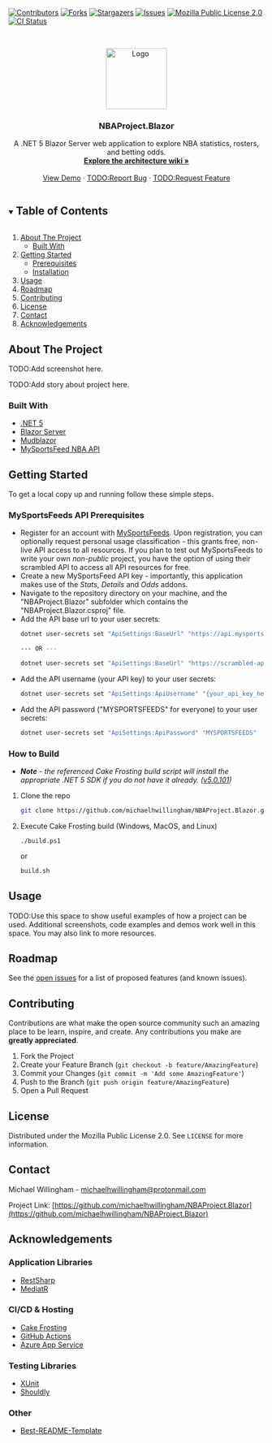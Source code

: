 <!--
*** Thanks for checking out the Best-README-Template. If you have a suggestion
*** that would make this better, please fork the repo and create a pull request
*** or simply open an issue with the tag "enhancement".
*** Thanks again! Now go create something AMAZING! :D
***
***
***
*** To avoid retyping too much info. Do a search and replace for the following:
*** michaelhwillingham, NBAProject.Blazor, twitter_handle, michaelhwillingham@gmail.com, NBAProject.Blazor, A .NET 5 Blazor Server web application to explore NBA statistics, rosters, and contracts.
-->



<!-- PROJECT SHIELDS -->
<!--
*** I'm using markdown "reference style" links for readability.
*** Reference links are enclosed in brackets [ ] instead of parentheses ( ).
*** See the bottom of this document for the declaration of the reference variables
*** for contributors-url, forks-url, etc. This is an optional, concise syntax you may use.
*** https://www.markdownguide.org/basic-syntax/#reference-style-links
-->
[![Contributors][contributors-shield]][contributors-url]
[![Forks][forks-shield]][forks-url]
[![Stargazers][stars-shield]][stars-url]
[![Issues][issues-shield]][issues-url]
[![Mozilla Public License 2.0][license-shield]][license-url]
[![CI Status][ci-shield]][ci-url]



<!-- PROJECT LOGO -->
<br />
<p align="center">
  <a href="https://github.com/michaelhwillingham/NBAProject.Blazor">
    <img src="https://s3.amazonaws.com/nbaproject.blazor/project-logo.png" alt="Logo" width="120" height="120">
  </a>

  <h3 align="center">NBAProject.Blazor</h3>

  <p align="center">
    A .NET 5 Blazor Server web application to explore NBA statistics, rosters, and betting odds.
    <br />
    <a href="https://github.com/michaelhwillingham/NBAProject.Blazor/wiki/Architecture"><strong>Explore the architecture wiki »</strong></a>
    <br />
    <br />
    <a href="https://nbaprojectblazor.net">View Demo</a>
    ·
    <a href="https://github.com/michaelhwillingham/NBAProject.Blazor/issues">TODO:Report Bug</a>
    ·
    <a href="https://github.com/michaelhwillingham/NBAProject.Blazor/issues">TODO:Request Feature</a>
  </p>
</p>



<!-- TABLE OF CONTENTS -->
<details open="open">
  <summary><h2 style="display: inline-block">Table of Contents</h2></summary>
  <ol>
    <li>
      <a href="#about-the-project">About The Project</a>
      <ul>
        <li><a href="#built-with">Built With</a></li>
      </ul>
    </li>
    <li>
      <a href="#getting-started">Getting Started</a>
      <ul>
        <li><a href="#prerequisites">Prerequisites</a></li>
        <li><a href="#installation">Installation</a></li>
      </ul>
    </li>
    <li><a href="#usage">Usage</a></li>
    <li><a href="#roadmap">Roadmap</a></li>
    <li><a href="#contributing">Contributing</a></li>
    <li><a href="#license">License</a></li>
    <li><a href="#contact">Contact</a></li>
    <li><a href="#acknowledgements">Acknowledgements</a></li>
  </ol>
</details>



<!-- ABOUT THE PROJECT -->
## About The Project

TODO:Add screenshot here.

TODO:Add story about project here.


### Built With
* [.NET 5](https://docs.microsoft.com/en-us/dotnet/core/dotnet-five)
* [Blazor Server](https://dotnet.microsoft.com/apps/aspnet/web-apps/blazor)
* [Mudblazor](https://mudblazor.com/)
* [MySportsFeed NBA API](https://www.mysportsfeeds.com/)


<!-- GETTING STARTED -->
## Getting Started

To get a local copy up and running follow these simple steps.

### MySportsFeeds API Prerequisites

* Register for an account with <a href="https://www.mysportsfeeds.com/">MySportsFeeds</a>. Upon registration, you can optionally request personal usage classification - this grants free, non-live API access to all resources. If you plan to test out MySportsFeeds to write your own *non-public* project, you have the option of using their scrambled API to access all API resources for free.
* Create a new MySportsFeed API key - importantly, this application makes use of the *Stats*, *Details* and *Odds* addons.
* Navigate to the repository directory on your machine, and the "NBAProject.Blazor" subfolder which contains the "NBAProject.Blazor.csproj" file.
* Add the API base url to your user secrets:
  ```sh
  dotnet user-secrets set "ApiSettings:BaseUrl" "https://api.mysportsfeeds.com/v2.1/pull/nba"

  --- OR ---

  dotnet user-secrets set "ApiSettings:BaseUrl" "https://scrambled-api.mysportsfeeds.com/v2.1/pull/nba"
  ```
* Add the API username (your API key) to your user secrets:
  ```sh
  dotnet user-secrets set "ApiSettings:ApiUsername" "{your_api_key_here}"
  ```
* Add the API password ("MYSPORTSFEEDS" for everyone) to your user secrets:
  ```sh
  dotnet user-secrets set "ApiSettings:ApiPassword" "MYSPORTSFEEDS"
  ```

### How to Build

* ***Note** - the referenced Cake Frosting build script will install the appropriate .NET 5 SDK if you do not have it already. (<a href="https://dotnet.microsoft.com/download/dotnet/5.0">v5.0.101</a>)*

1. Clone the repo
   ```sh
   git clone https://github.com/michaelhwillingham/NBAProject.Blazor.git
   ```
2. Execute Cake Frosting build (Windows, MacOS, and Linux)
   ```pwsh
   ./build.ps1
   ```
   or
   ```sh
   build.sh
   ```

<!-- USAGE EXAMPLES -->
## Usage

TODO:Use this space to show useful examples of how a project can be used. Additional screenshots, code examples and demos work well in this space. You may also link to more resources.



<!-- ROADMAP -->
## Roadmap

See the [open issues](https://github.com/michaelhwillingham/NBAProject.Blazor/issues) for a list of proposed features (and known issues).



<!-- CONTRIBUTING -->
## Contributing

Contributions are what make the open source community such an amazing place to be learn, inspire, and create. Any contributions you make are **greatly appreciated**.

1. Fork the Project
2. Create your Feature Branch (`git checkout -b feature/AmazingFeature`)
3. Commit your Changes (`git commit -m 'Add some AmazingFeature'`)
4. Push to the Branch (`git push origin feature/AmazingFeature`)
5. Open a Pull Request



<!-- LICENSE -->
## License

Distributed under the Mozilla Public License 2.0. See `LICENSE` for more information.



<!-- CONTACT -->
## Contact

Michael Willingham - michaelhwillingham@protonmail.com

Project Link: [https://github.com/michaelhwillingham/NBAProject.Blazor](https://github.com/michaelhwillingham/NBAProject.Blazor)



<!-- ACKNOWLEDGEMENTS -->
## Acknowledgements
### Application Libraries
* [RestSharp](https://restsharp.dev/)
* [MediatR](https://github.com/jbogard/MediatR)
### CI/CD & Hosting
* [Cake Frosting](https://cakebuild.net/docs/running-builds/runners/cake-frosting)
* [GitHub Actions](https://github.com/features/actions)
* [Azure App Service](https://azure.microsoft.com/en-us/services/app-service/)
### Testing Libraries
* [XUnit](https://xunit.net/)
* [Shouldly](https://shouldly.io/)
### Other
* [Best-README-Template](https://github.com/othneildrew/Best-README-Template)




<!-- MARKDOWN LINKS & IMAGES -->
<!-- https://www.markdownguide.org/basic-syntax/#reference-style-links -->
[contributors-shield]: https://img.shields.io/github/contributors/michaelhwillingham/NBAProject.Blazor.svg?style=for-the-badge
[contributors-url]: https://github.com/michaelhwillingham/NBAProject.Blazor/graphs/contributors
[forks-shield]: https://img.shields.io/github/forks/michaelhwillingham/NBAProject.Blazor.svg?style=for-the-badge
[forks-url]: https://github.com/michaelhwillingham/NBAProject.Blazor/network/members
[stars-shield]: https://img.shields.io/github/stars/michaelhwillingham/NBAProject.Blazor.svg?style=for-the-badge
[stars-url]: https://github.com/michaelhwillingham/NBAProject.Blazor/stargazers
[issues-shield]: https://img.shields.io/github/issues/michaelhwillingham/NBAProject.Blazor.svg?style=for-the-badge
[issues-url]: https://github.com/michaelhwillingham/NBAProject.Blazor/issues
[license-shield]: https://img.shields.io/github/license/michaelhwillingham/NBAProject.Blazor.svg?style=for-the-badge
[license-url]: https://github.com/michaelhwillingham/NBAProject.Blazor/blob/master/LICENSE.txt
[ci-shield]: https://img.shields.io/github/workflow/status/michaelhwillingham/NBAProject.Blazor/Build-And-Deploy?style=for-the-badge
[ci-url]: https://github.com/michaelhwillingham/NBAProject.Blazor/actions